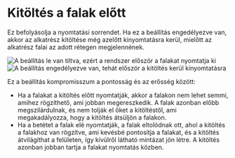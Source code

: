 # Kitöltés a falak előtt

Ez befolyásolja a nyomtatási sorrendet. Ha ez a beállítás engedélyezve van, akkor az alkatrész kitöltése még azelőtt kinyomtatásra kerül, mielőtt az alkatrész falai az adott rétegen megjelennének.

<!--screenshot {
"image_path": "infill_before_walls_disabled.gif",
"models": [
    {
        "script": "cube.scad",
        "transformation": ["scale(0.25)"]
    }
],
"camera_position": [0, 0, 100],
"settings": {
    "top_layers": 0,
    "infill_before_walls": false
},
"layer": 162,
"line": [0, 1, 2, 3, 4, 7, 8, 9, 10, 12, 15, 18, 21, 24, 27],
"colours": 32,
"delay": 250
}-->

<!--screenshot {
"image_path": "infill_before_walls_enabled.gif",
"models": [
    {
        "script": "cube.scad",
        "transformation": ["scale(0.25)"]
    }
],
"camera_position": [0, 0, 100],
"settings": {
    "top_layers": 0,
    "infill_before_walls": true
},
"layer": 162,
"line": [0, 1, 4, 7, 10, 13, 16, 20, 21, 22, 23, 26, 27, 28, 29],
"colours": 32,
"delay": 250
}-->

![A beállítás le van tiltva, ezért a rendszer először a falakat nyomtatja ki](../images/infill_before_walls_disabled.gif)![A beállítás engedélyezve van, tehát először a kitöltés kerül kinyomtatásra](../images/infill_before_walls_enabled.gif)

Ez a beállítás kompromisszum a pontosság és az erősség között:

- Ha a falakat a kitöltés előtt nyomtatják, akkor a falakon nem lehet semmi, amihez rögzíthető, ami jobban megereszkedik. A falak azonban előbb megszilárdulnak, és nem tolják el őket a kitöltéstől, ami megakadályozza, hogy a kitöltés átsüljön a falakon.
- Ha a betétet a falak elé nyomtatják, a falak eltolódnak ott, ahol a kitöltés a falakhoz van rögzítve, ami kevésbé pontosítja a falakat, és a kitöltés átvilágíthat a felületen, így kívülről látható mintázat jön létre. A kitöltés azonban jobban tartja a falakat nyomtatás közben.
